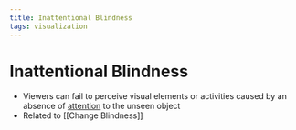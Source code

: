 ```yaml
---
title: Inattentional Blindness
tags: visualization
---
```


# Inattentional Blindness
- Viewers can fail to perceive visual elements or activities caused by an absence of [attention](Attention.md) to the unseen object
- Related to [[Change Blindness]]


















































































